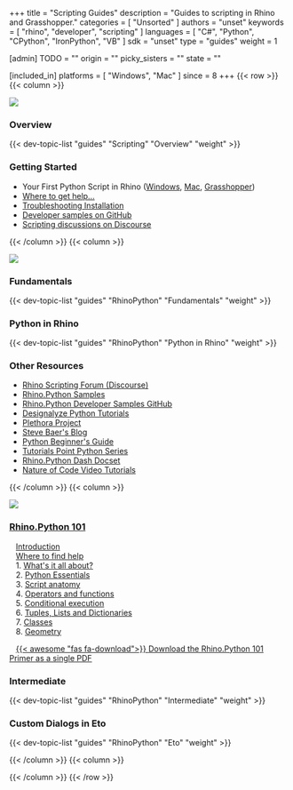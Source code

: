 +++
title = "Scripting Guides"
description = "Guides to scripting in Rhino and Grasshopper."
categories = [ "Unsorted" ]
authors = "unset"
keywords = [ "rhino", "developer", "scripting" ]
languages = [ "C#", "Python", "CPython", "IronPython", "VB" ]
sdk = "unset"
type = "guides"
weight = 1


[admin]
TODO = ""
origin = ""
picky_sisters = ""
state = ""


[included_in]
platforms = [ "Windows", "Mac" ]
since = 8
+++
{{< row >}}
{{< column >}}

<!--the .snagit project for this image can be found next to the image -->
[<img src="/images/rhinopython-guides-col1.png">](/guides/rhinopython/what-is-rhinopython/)

### Overview

{{< dev-topic-list "guides" "Scripting" "Overview" "weight" >}}

### Getting Started

- Your First Python Script in Rhino ([Windows](/guides/rhinopython/your-first-python-script-in-rhino-windows), [Mac](/guides/rhinopython/your-first-python-script-in-rhino-mac), [Grasshopper](/guides/rhinopython/your-first-python-script-in-grasshopper))
- [Where to get help...](/guides/rhinopython/python-where-to-find-help)
- [Troubleshooting Installation](/guides/rhinopython/python-troubleshooting-install)
- [Developer samples on GitHub](https://github.com/mcneel/rhino-developer-samples)
- [Scripting discussions on Discourse](https://discourse.mcneel.com/c/scripting)


{{< /column >}}
{{< column >}}

<!--the .snagit project for this image can be found next to the image -->
[<img src="/images/rhinopython-guides-col2.png">](https://docs.python.org/2/tutorial/index.html)

### Fundamentals

{{< dev-topic-list "guides" "RhinoPython" "Fundamentals" "weight" >}}

### Python in Rhino

{{< dev-topic-list "guides" "RhinoPython" "Python in Rhino" "weight" >}}

### Other Resources

- [Rhino Scripting Forum (Discourse)](http://discourse.mcneel.com/c/scripting)  
- [Rhino.Python Samples](/samples/#rhinopython)  
- [Rhino.Python Developer Samples GitHub](https://github.com/mcneel/rhino-developer-samples/tree/master/rhinopython)  
- [Designalyze Python Tutorials](http://designalyze.com/)
- [Plethora Project](https://www.plethora-project.com/education/2017/5/31/rhino-python-programming)
- [Steve Baer's Blog](http://stevebaer.wordpress.com/category/python/)
- [Python Beginner's Guide](http://wiki.python.org/moin/BeginnersGuide/Programmers)
- [Tutorials Point Python Series](http://www.tutorialspoint.com/python/index.htm)
- [Rhino.Python Dash Docset](http://discourse.mcneel.com/t/rhino-python-dash-docset/6399)
- [Nature of Code Video Tutorials](http://www.youtube.com/watch?v=Kyi_K85Gsm4&list=PL5Up_u-XkWgP7nB7XIevMTyBCZ7pvLBGP)


{{< /column >}}
{{< column >}}

<!--the .snagit project for this image can be found next to the image -->
[<img src="/images/rhinopython-guides-col3.png">](http://www.rhino3d.com/download/IronPython/5.0/RhinoPython101)

### [Rhino.Python 101](/guides/rhinopython/primer-101)

&nbsp;&nbsp; [Introduction](/guides/rhinopython/primer-101)  
&nbsp;&nbsp; [Where to find help](/guides/rhinopython/primer-101/where-to-find-help/)  
&nbsp;&nbsp; 1. [What's it all about?](/guides/rhinopython/primer-101/1-whats-it-all-about/)  
&nbsp;&nbsp; 2. [Python Essentials](/guides/rhinopython/primer-101/2-python-essentials/)  
&nbsp;&nbsp; 3. [Script anatomy](/guides/rhinopython/primer-101/3-script-anatomy/)  
&nbsp;&nbsp; 4. [Operators and functions](/guides/rhinopython/primer-101/4-operators-and-functions/)  
&nbsp;&nbsp; 5. [Conditional execution](/guides/rhinopython/primer-101/5-conditional-execution/)  
&nbsp;&nbsp; 6. [Tuples, Lists and Dictionaries](/guides/rhinopython/primer-101/6-tuples-lists-dictionaries/)  
&nbsp;&nbsp; 7. [Classes](/guides/rhinopython/primer-101/7-classes/)  
&nbsp;&nbsp; 8. [Geometry](/guides/rhinopython/primer-101/8-geometry/)  

&nbsp;&nbsp; [{{< awesome "fas fa-download">}} ](http://download.rhino3d.com/IronPython/5.0/RhinoPython101/) [Download the Rhino.Python 101 Primer as a single PDF ](http://download.rhino3d.com/IronPython/5.0/RhinoPython101/)


### Intermediate

{{< dev-topic-list "guides" "RhinoPython" "Intermediate" "weight" >}}


### Custom Dialogs in Eto

{{< dev-topic-list "guides" "RhinoPython" "Eto" "weight" >}}


{{< /column >}}
{{< column >}}



{{< /column >}}
{{< /row >}}
